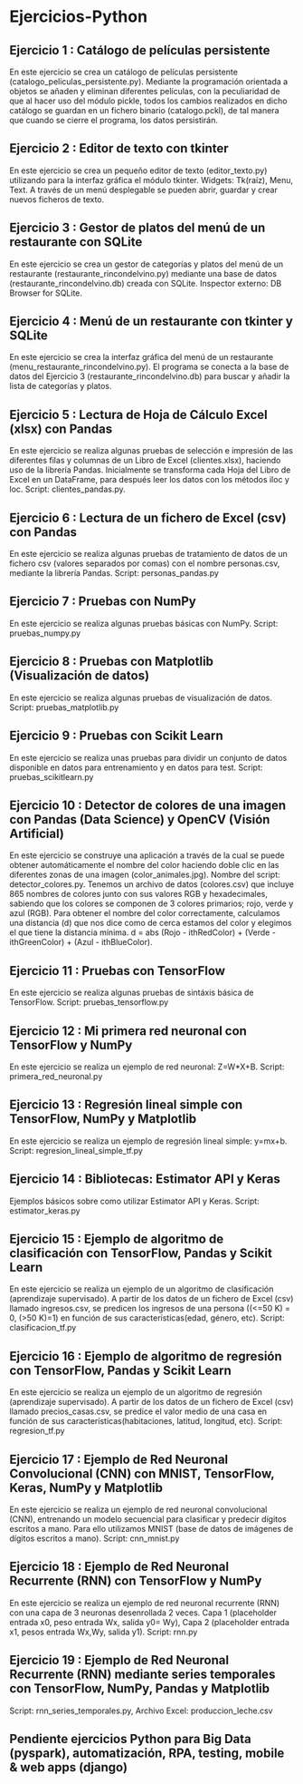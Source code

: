 # Ejercicios-Python

## Ejercicio 1 : Catálogo de películas persistente
En este ejercicio se crea un catálogo de películas persistente (catalogo_peliculas_persistente.py).
Mediante la programación orientada a objetos se añaden y eliminan diferentes películas, con la peculiaridad de que al hacer uso del módulo pickle,  todos los cambios realizados en dicho catálogo se guardan en un fichero binario (catalogo.pckl), de tal manera que cuando se cierre el programa, los datos persistirán.

## Ejercicio 2 : Editor de texto con tkinter
En este ejercicio se crea un pequeño editor de texto (editor_texto.py) utilizando para la interfaz gráfica el módulo tkinter.
Widgets: Tk(raíz), Menu, Text.
A través de un menú desplegable se pueden abrir, guardar y crear nuevos ficheros de texto.

## Ejercicio 3 : Gestor de platos del menú de un restaurante con SQLite
En este ejercicio se crea un gestor de categorías y platos del menú de un restaurante (restaurante_rincondelvino.py) mediante una base de datos (restaurante_rincondelvino.db) creada con SQLite.
Inspector externo: DB Browser for SQLite.

## Ejercicio 4 : Menú de un restaurante con tkinter y SQLite
En este ejercicio se crea la interfaz gráfica del menú de un restaurante (menu_restaurante_rincondelvino.py).
El programa se conecta a la base de datos del Ejercicio 3 (restaurante_rincondelvino.db) para buscar y añadir la lista de categorías y platos.

## Ejercicio 5 : Lectura de Hoja de Cálculo Excel (xlsx) con Pandas
En este ejercicio se realiza algunas pruebas de selección e impresión de las diferentes filas y columnas de un Libro de Excel (clientes.xlsx), haciendo uso de la librería Pandas.
Inicialmente se transforma cada Hoja del Libro de Excel en un DataFrame, para después leer los datos con los métodos iloc y loc.
Script: clientes_pandas.py.

## Ejercicio 6 : Lectura de un fichero de Excel (csv) con Pandas 
En este ejercicio se realiza algunas pruebas de tratamiento de datos de un fichero csv (valores separados por comas) con el nombre personas.csv, mediante la librería Pandas.
Script: personas_pandas.py

## Ejercicio 7 : Pruebas con NumPy
En este ejercicio se realiza algunas pruebas básicas con NumPy.
Script: pruebas_numpy.py

## Ejercicio 8 : Pruebas con Matplotlib (Visualización de datos)
En este ejercicio se realiza algunas pruebas de visualización de datos.
Script: pruebas_matplotlib.py

## Ejercicio 9 : Pruebas con Scikit Learn
En este ejercicio se realiza unas pruebas para dividir un conjunto de datos disponible en datos para entrenamiento y en datos para test.
Script: pruebas_scikitlearn.py

## Ejercicio 10 : Detector de colores de una imagen con Pandas (Data Science) y OpenCV (Visión Artificial)
En este ejercicio se construye una aplicación a través de la cual se puede obtener automáticamente el nombre del color haciendo doble clic en las diferentes zonas de una imagen (color_animales.jpg).
Nombre del script: detector_colores.py.
Tenemos un archivo de datos (colores.csv) que incluye 865 nombres de colores junto con sus valores RGB y hexadecimales, sabiendo que los colores se componen de 3 colores primarios; rojo, verde y azul (RGB). 
Para obtener el nombre del color correctamente, calculamos una distancia (d) que nos dice como de cerca estamos del color y elegimos el que tiene la distancia mínima.
d = abs (Rojo - ithRedColor) + (Verde - ithGreenColor) + (Azul - ithBlueColor).

## Ejercicio 11 : Pruebas con TensorFlow
En este ejercicio se realiza algunas pruebas de sintáxis básica de TensorFlow.
Script: pruebas_tensorflow.py

## Ejercicio 12 : Mi primera red neuronal con TensorFlow y NumPy
En este ejercicio se realiza un ejemplo de red neuronal: Z=W*X+B. 
Script: primera_red_neuronal.py

## Ejercicio 13 : Regresión lineal simple con TensorFlow, NumPy y Matplotlib
En este ejercicio se realiza un ejemplo de regresión lineal simple: y=mx+b.
Script: regresion_lineal_simple_tf.py

## Ejercicio 14 : Bibliotecas: Estimator API y Keras
Ejemplos básicos sobre como utilizar Estimator API y Keras. 
Script: estimator_keras.py

## Ejercicio 15 : Ejemplo de algoritmo de clasificación con TensorFlow, Pandas y Scikit Learn
En este ejercicio se realiza un ejemplo de un algoritmo de clasificación (aprendizaje supervisado).
A partir de los datos de un fichero de Excel (csv) llamado ingresos.csv, se predicen los ingresos de una persona ((<=50 K) = 0, (>50 K)=1) en función de sus características(edad, género, etc).
Script: clasificacion_tf.py

## Ejercicio 16 : Ejemplo de algoritmo de regresión con TensorFlow, Pandas y Scikit Learn
En este ejercicio se realiza un ejemplo de un algoritmo de regresión (aprendizaje supervisado).
A partir de los datos de un fichero de Excel (csv) llamado precios_casas.csv, se predice el valor medio de una casa en función de sus características(habitaciones, latitud, longitud, etc).
Script: regresion_tf.py

## Ejercicio 17 : Ejemplo de Red Neuronal Convolucional (CNN) con MNIST, TensorFlow, Keras, NumPy y Matplotlib
En este ejercicio se realiza un ejemplo de red neuronal convolucional (CNN), entrenando un modelo secuencial para clasificar y predecir dígitos escritos a mano. Para ello utilizamos MNIST (base de datos de imágenes de dígitos escritos a mano).
Script: cnn_mnist.py

## Ejercicio 18 : Ejemplo de Red Neuronal Recurrente (RNN) con TensorFlow y NumPy
En este ejercicio se realiza un ejemplo de red neuronal recurrente (RNN) con una capa de 3 neuronas desenrollada 2 veces.
Capa 1 (placeholder entrada x0, peso entrada Wx, salida y0= Wy), Capa 2 (placeholder entrada x1, pesos entrada Wx,Wy, salida y1).
Script: rnn.py

## Ejercicio 19 : Ejemplo de Red Neuronal Recurrente (RNN) mediante series temporales con TensorFlow, NumPy, Pandas y Matplotlib
Script: rnn_series_temporales.py, Archivo Excel: produccion_leche.csv

## Pendiente ejercicios Python para Big Data (pyspark), automatización, RPA, testing, mobile & web apps (django)
